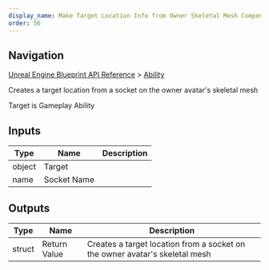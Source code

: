 ```yaml
---
display_name: Make Target Location Info from Owner Skeletal Mesh Component
order: 56
---
```

## Navigation

[Unreal Engine Blueprint API Reference](https://dev.epicgames.com/documentation/en-us/unreal-engine/BlueprintAPI) > [Ability](https://dev.epicgames.com/documentation/en-us/unreal-engine/BlueprintAPI/Ability)

Creates a target location from a socket on the owner avatar's skeletal mesh

Target is Gameplay Ability

## Inputs

| Type | Name | Description |
| --- | --- | --- |
| object | Target |  |
| name | Socket Name |  |

## Outputs

| Type | Name | Description |
| --- | --- | --- |
| struct | Return Value | Creates a target location from a socket on the owner avatar's skeletal mesh |
